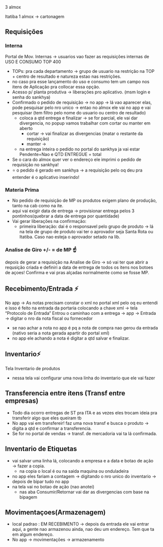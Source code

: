 3 almox

Itatiba 1 almox → cartonagem

## Requisições
### Interna
Portal de Mov. Internas → usuarios vao fazer as requisições internas de USO E CONSUMO TOP 400
- TOPs: pra cada departamento → grupo de usuario na restrição na TOP + centro de resultado e natureza estao nas restrições.
- no caso pra esse lançamento do uso e consumo tem um campo nos itens de Aplicação pra collocar essa opção.
- Acesso p/ planta produtiva → liberações pro aplicativo. (msm login e senha do sankhya)
- Confirmado o pedido de requisição → no app → lá vao aparecer elas, pode pesquisar pelo nro unico → entao no almox ele vai no app e vai pesquisar (tem filtro pelo nome do usuario ou centro de resultado)
	- coloca a qtd entrega e finalizar → se for parcial, ele vai dar divergencia, no popup  vamos trabalhar com cortar ou manter em aberto
		- cortar → vai finalizar as divergencias (matar o restante da requisição)
		- manter →
	- na entrega inteira o pedido no portal do sankhya ja vai estar Pendente=Nao e QTD ENTREGUE = total
- Se o cara do almox quer ver o endereço ele imprimi o pedido de requisição no sankhya!
- ⭐ o pedido é gerado em sankhya → a requisição pelo oq deu pra entender é o aplicativo inserindo!

### Materia Prima
- No pedido de requisição de MP  os produtos exigem plano de produção, tanto na cab como na ite.
- aqui vai exigir data de entrega → provisionar entrega pelos 3 pontinhos(quebrar a data de entrega por quantidade)
- Vai gerar liberações na confirmação:
	- primeira liberação: dai é o responsavel pelo grupo de produto → lá na tela de grupo de produto vai ter o aprovador seja Santa Rota ou Itatiba. Caso nao esteja o aprovador setado na lib.


### Analise de Giro +/- = de MP ☝️
depois de gerar a requisição na Analise de Giro → só vai ter que abrir a requsição criada e definiri a data de entrega de todos os itens nos botoes de açoes!
Confirma e vai pras alçadas normalmente como se fosse MP.


## Recebimento/Entrada ⚡
No app → 
As notas precisam constar o xml no portal xml pelo oq eu entendi e isso é feito na entrada da portaria colocando a chave xml → tela “Protocolo de Entrada”
Entrou o caminhao com a entrega → app → Entrada → digitar o nro da nota fiscal ou fornecedor
- se nao achar a nota no app é pq a nota de compra nao gerou da entrada (nativo seria a nota gerada apartir do portal xml)
- no app ele achando a nota é digitar a qtd salvar e finalizar.



## Inventario⚡
Tela Inventario de produtos
- nessa tela vai configurar uma nova linha do inventario que ele vai fazer


## Transferencia entre itens (Transf entre empresas)
- Todo dia ocorro entregas de ST pra ITA e as vezes eles trocam ideia pra transferir algo que eles queiram tb
- No app vai em transfereir! faz uma nova transf e busca o produto → digita a qtd e confirmar a transferencia.
- Se for no portal de vendas → transf. de mercadoria vai ta lá confirmada.

## Inventario de Etiquetas
-  vai salvar uma linha lá, colocando a empresa e a data e botao de ação → fazer a copia.
	- na copia o local é ou na saida maquina ou onduladeira
- no app eles fariam a contagem → digitando o nro unico do inventario → depois de bipar tudo no app
- na tela vai no botao de ação (nao anotei)
	- nas aba Consumir/Retornar vai dar as divergencias com base na bipagem

## Movimentaçoes(Armazenagem)
- local padrao : EM RECEBIMENTO → depois da entrada ele vai entrar aqui, a gente nao armazenou ainda, nao deu um endereço. Tem que ta em algum endereço.
- No app → movimentações → armazenamento